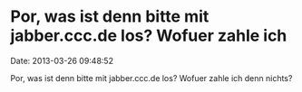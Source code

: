 Por, was ist denn bitte mit jabber.ccc.de los? Wofuer zahle ich
===============================================================

Date: 2013-03-26 09:48:52

Por, was ist denn bitte mit jabber.ccc.de los? Wofuer zahle ich denn
nichts?
